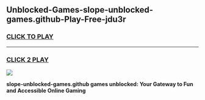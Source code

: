 
## Unblocked-Games-slope-unblocked-games.github-Play-Free-jdu3r
<h3>
<a href="https://premium76.site?title=slope-unblocked-games.github&ref=23A">CLICK TO PLAY</a></h3>
<hr>

<h3>
<a href="https://premium76.site?title=slope-unblocked-games.github&ref=23A">CLICK 2 PLAY</a>
  
</h3>

<a href="https://premium76.site?title=slope-unblocked-games.github&ref=23A"><img src="https://clearcache.store/games.png"></a>


**slope-unblocked-games.github games unblocked: Your Gateway to Fun and Accessible Online Gaming**
